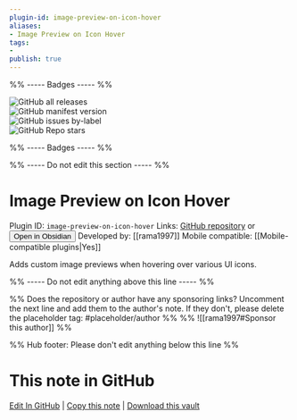 ```yaml
---
plugin-id: image-preview-on-icon-hover
aliases:
- Image Preview on Icon Hover
tags: 
- 
publish: true
---
```


%% ----- Badges ----- %%

![GitHub all releases](https://img.shields.io/github/downloads/rama1997/Image-Preview-On-Icon-Hover/total?color=573E7A&logo=github&style=for-the-badge)   
![GitHub manifest version](https://img.shields.io/github/manifest-json/v/rama1997/Image-Preview-On-Icon-Hover?color=573E7A&logo=github&style=for-the-badge)   
![GitHub issues by-label](https://img.shields.io/github/issues/rama1997/Image-Preview-On-Icon-Hover/help%20wanted?color=573E7A&logo=github&style=for-the-badge)   
![GitHub Repo stars](https://img.shields.io/github/stars/rama1997/Image-Preview-On-Icon-Hover?color=573E7A&logo=github&style=for-the-badge)

%% ----- Badges ----- %%

%% ----- Do not edit this section ----- %%

# Image Preview on Icon Hover

Plugin ID: `image-preview-on-icon-hover`
Links: [GitHub repository](https://github.com/rama1997/Image-Preview-On-Icon-Hover) or [<button id=HH>Open in Obsidian</button>](obsidian://show-plugin?id=image-preview-on-icon-hover)
Developed by: [[rama1997]]
Mobile compatible: [[Mobile-compatible plugins|Yes]]

Adds custom image previews when hovering over various UI icons.

%% ----- Do not edit anything above this line ----- %% 

%% Does the repository or author have any sponsoring links? Uncomment the next line and add them to the author's note. If they don't, please delete the placeholder tag: #placeholder/author %%
%% ![[rama1997#Sponsor this author]] %%

%% Hub footer: Please don't edit anything below this line %%

# This note in GitHub

<span class="git-footer">[Edit In GitHub](https://github.dev/obsidian-community/obsidian-hub/blob/main/02%20-%20Community%20Expansions/02.05%20All%20Community%20Expansions/Plugins/image-preview-on-icon-hover.md "git-hub-edit-note") | [Copy this note](https://raw.githubusercontent.com/obsidian-community/obsidian-hub/main/02%20-%20Community%20Expansions/02.05%20All%20Community%20Expansions/Plugins/image-preview-on-icon-hover.md "git-hub-copy-note") | [Download this vault](https://github.com/obsidian-community/obsidian-hub/archive/refs/heads/main.zip "git-hub-download-vault") </span>
